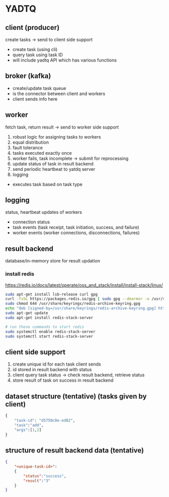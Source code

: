 # YADTQ

## client (producer)

create tasks → send to client side support

- create task (using cli)
- query task using task ID
- will include yadtq API which has various functions

## broker (kafka)

- create/update task queue
- is the connector between client and workers
- client sends info here

## worker

fetch task, return result → send to worker side support

1. robust logic for assigning tasks to workers
2. equal distribution
3. fault tolerance
4. tasks executed exactly once
5. worker fails, task incomplete → submit for reprocessing
6. update status of task in result backend
7. send periodic heartbeat to yatdq server
8. logging

- executes task based on task type

## logging

status, heartbeat updates of workers

- connection status
- task events (task receipt, task initiation, success, and failure)
- worker events (worker connections, disconnections, failures)

## result backend

database/in-memory store for result updation

### install redis

https://redis.io/docs/latest/operate/oss_and_stack/install/install-stack/linux/

```bash
sudo apt-get install lsb-release curl gpg
curl -fsSL https://packages.redis.io/gpg | sudo gpg --dearmor -o /usr/share/keyrings/redis-archive-keyring.gpg
sudo chmod 644 /usr/share/keyrings/redis-archive-keyring.gpg
echo "deb [signed-by=/usr/share/keyrings/redis-archive-keyring.gpg] https://packages.redis.io/deb $(lsb_release -cs) main" | sudo tee /etc/apt/sources.list.d/redis.list
sudo apt-get update
sudo apt-get install redis-stack-server

# run these commands to start redis
sudo systemctl enable redis-stack-server
sudo systemctl start redis-stack-server
```

## client side support

1. create unique id for each task client sends
2. id stored in result backend with status <queued>
3. client query task status → check result backend, retrieve status
4. store result of task on success in result backend

## dataset structure (tentative) (tasks given by client)

```python
{
	"task-id": "d5750c0e-ed82",
	"task":"add",
	"args":[1,2]
}
```

## structure of result backend data (tentative)

```json
{
	"<unique-task-id>": 
	{
		"status":"success",
		"result":"3"
	}
}
```
